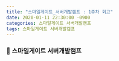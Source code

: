 ```yaml
---
title: "스마일게이트_서버개발캠프 : 1주차 회고"
date: 2020-01-11 22:30:00 -0900
categories: 스마일게이트 서버개발캠프
tags: 스마일게이트 서버개발캠프
---
```


### 🚀 스마일게이트 서버개발캠프

